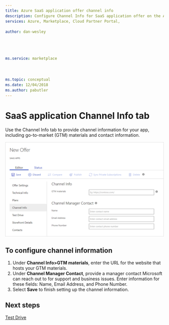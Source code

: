 ```yaml
---
title: Azure SaaS application offer channel info 
description: Configure Channel Info for SaaS application offer on the Azure Marketplace.
services: Azure, Marketplace, Cloud Partner Portal, 

author: dan-wesley




ms.service: marketplace



ms.topic: conceptual
ms.date: 12/04/2018
ms.author: pabutler
---
```


# SaaS application Channel Info tab

Use the Channel Info tab to provide channel information for your app, including go-to-market (GTM) materials and contact information.

![Channel info form](./media/saas-channel-info.png)

## To configure channel information

1. Under **Channel Info>GTM materials**, enter the URL for the website that hosts your GTM materials.
2. Under **Channel Manager Contact**, provide a manager contact Microsoft can reach out to for support and business issues. Enter information for these fields: Name, Email Address, and Phone Number.
3. Select **Save** to finish setting up the channel information. 

## Next steps

[Test Drive](./cpp-testdrive-tab.md)